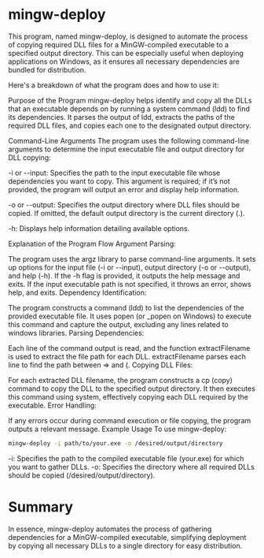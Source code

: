 # mingw-deploy

This program, named mingw-deploy, is designed to automate the process of copying required DLL files for a MinGW-compiled executable to a specified output directory. This can be especially useful when deploying applications on Windows, as it ensures all necessary dependencies are bundled for distribution.

Here's a breakdown of what the program does and how to use it:

Purpose of the Program
mingw-deploy helps identify and copy all the DLLs that an executable depends on by running a system command (ldd) to find its dependencies. It parses the output of ldd, extracts the paths of the required DLL files, and copies each one to the designated output directory.

Command-Line Arguments
The program uses the following command-line arguments to determine the input executable file and output directory for DLL copying:

-i or --input: Specifies the path to the input executable file whose dependencies you want to copy. This argument is required; if it’s not provided, the program will output an error and display help information.

-o or --output: Specifies the output directory where DLL files should be copied. If omitted, the default output directory is the current directory (.).

-h: Displays help information detailing available options.

Explanation of the Program Flow
Argument Parsing:

The program uses the argz library to parse command-line arguments.
It sets up options for the input file (-i or --input), output directory (-o or --output), and help (-h).
If the -h flag is provided, it outputs the help message and exits.
If the input executable path is not specified, it throws an error, shows help, and exits.
Dependency Identification:

The program constructs a command (ldd) to list the dependencies of the provided executable file.
It uses popen (or _popen on Windows) to execute this command and capture the output, excluding any lines related to windows libraries.
Parsing Dependencies:

Each line of the command output is read, and the function extractFilename is used to extract the file path for each DLL.
extractFilename parses each line to find the path between => and (.
Copying DLL Files:

For each extracted DLL filename, the program constructs a cp (copy) command to copy the DLL to the specified output directory.
It then executes this command using system, effectively copying each DLL required by the executable.
Error Handling:

If any errors occur during command execution or file copying, the program outputs a relevant message.
Example Usage
To use mingw-deploy:

```bash
mingw-deploy -i path/to/your.exe -o /desired/output/directory
```
-i: Specifies the path to the compiled executable file (your.exe) for which you want to gather DLLs.
-o: Specifies the directory where all required DLLs should be copied (/desired/output/directory).

# Summary
In essence, mingw-deploy automates the process of gathering dependencies for a MinGW-compiled executable, simplifying deployment by copying all necessary DLLs to a single directory for easy distribution.
